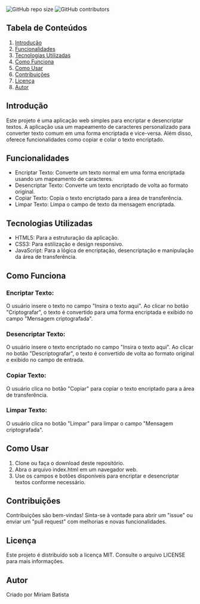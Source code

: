 ![GitHub repo size](https://img.shields.io/github/repo-size/dev-miriambatista/challenge-decodificador)
![GitHub contributors](https://img.shields.io/github/contributors/dev-miriambatista/challenge-decodificador)

## Tabela de Conteúdos
1. [Introdução](#introducao)
2. [Funcionalidades](#funcionalidades)
3. [Tecnologias Utilizadas](#tecnologias-utilizadas)
4. [Como Funciona](#como-funciona)
5. [Como Usar](#como-usar)
6. [Contribuições](#contribuicoes)
7. [Licença](#licenca)
8. [Autor](#autor)

## Introdução
Este projeto é uma aplicação web simples para encriptar e desencriptar textos. A aplicação usa um mapeamento de caracteres personalizado para converter texto comum em uma forma encriptada e vice-versa. Além disso, oferece funcionalidades como copiar e colar o texto encriptado.

## Funcionalidades
- Encriptar Texto: Converte um texto normal em uma forma encriptada usando um mapeamento de caracteres.
- Desencriptar Texto: Converte um texto encriptado de volta ao formato original.
- Copiar Texto: Copia o texto encriptado para a área de transferência.
- Limpar Texto: Limpa o campo de texto da mensagem encriptada.

## Tecnologias Utilizadas
- HTML5: Para a estruturação da aplicação.
- CSS3: Para estilização e design responsivo.
- JavaScript: Para a lógica de encriptação, desencriptação e manipulação da área de transferência.

## Como Funciona
### Encriptar Texto:
O usuário insere o texto no campo "Insira o texto aqui". Ao clicar no botão "Criptografar", o texto é convertido para uma forma encriptada e exibido no campo "Mensagem criptografada".

### Desencriptar Texto:
O usuário insere o texto encriptado no campo "Insira o texto aqui". Ao clicar no botão "Descriptografar", o texto é convertido de volta ao formato original e exibido no campo de entrada.

### Copiar Texto:
O usuário clica no botão "Copiar" para copiar o texto encriptado para a área de transferência.

### Limpar Texto:
O usuário clica no botão "Limpar" para limpar o campo "Mensagem criptografada".

## Como Usar
1. Clone ou faça o download deste repositório.
2. Abra o arquivo index.html em um navegador web.
3. Use os campos e botões disponíveis para encriptar e desencriptar textos conforme necessário.

## Contribuições
Contribuições são bem-vindas! Sinta-se à vontade para abrir um "issue" ou enviar um "pull request" com melhorias e novas funcionalidades.

## Licença
Este projeto é distribuído sob a licença MIT. Consulte o arquivo LICENSE para mais informações.

## Autor
Criado por Miriam Batista

